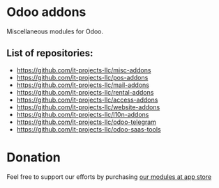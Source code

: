 Odoo addons
===========

Miscellaneous modules for Odoo.

List of repositories:
---------------------

* https://github.com/it-projects-llc/misc-addons
* https://github.com/it-projects-llc/pos-addons
* https://github.com/it-projects-llc/mail-addons
* https://github.com/it-projects-llc/rental-addons
* https://github.com/it-projects-llc/access-addons
* https://github.com/it-projects-llc/website-addons
* https://github.com/it-projects-llc/l10n-addons
* https://github.com/it-projects-llc/odoo-telegram
* https://github.com/it-projects-llc/odoo-saas-tools


Donation
========
Feel free to support our efforts by purchasing [our modules at app store](https://apps.odoo.com/apps/modules/browse?price=Paid&order=Newest&author=IT-Projects+LLC)
